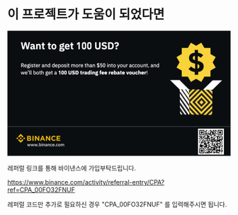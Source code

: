 # 이 프로젝트가 도움이 되었다면
![referral.png](resources/referral.png)

레퍼럴 링크를 통해 바이낸스에 가입부탁드립니다.

https://www.binance.com/activity/referral-entry/CPA?ref=CPA_00FO32FNUF

레퍼럴 코드만 추가로 필요하신 경우 "CPA_00FO32FNUF" 를 입력해주시면 됩니다.

